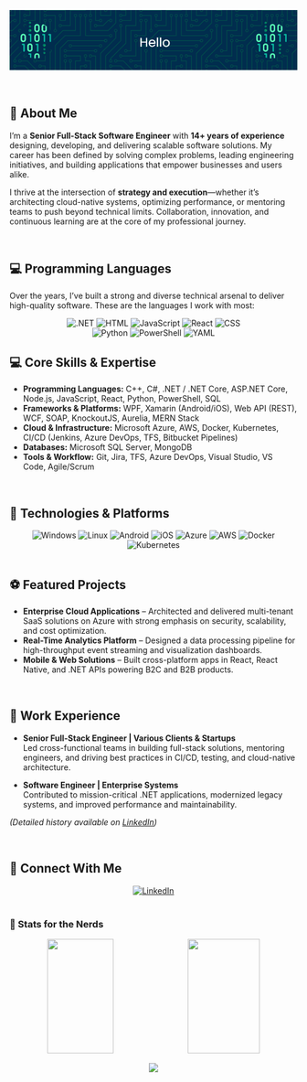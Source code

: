 ![Header](./header.png)

<br />

## 🚀 About Me

I’m a **Senior Full-Stack Software Engineer** with **14+ years of experience** designing, developing, and delivering scalable software solutions. My career has been defined by solving complex problems, leading engineering initiatives, and building applications that empower businesses and users alike.  

I thrive at the intersection of **strategy and execution**—whether it’s architecting cloud-native systems, optimizing performance, or mentoring teams to push beyond technical limits. Collaboration, innovation, and continuous learning are at the core of my professional journey.  

<br />

## 💻 Programming Languages

Over the years, I’ve built a strong and diverse technical arsenal to deliver high-quality software. These are the languages I work with most:

<div align="center">
    <img src="https://img.shields.io/static/v1?label=&message=.NET&color=%23512BD4&style=for-the-badge&logo=dotnet&logoColor=white" alt=".NET">
	<img src="https://img.shields.io/static/v1?label=&message=HTML&color=%233366CC&style=for-the-badge&logo=html5&logoColor=white" alt="HTML">
    <img src="https://img.shields.io/static/v1?label=&message=JavaScript&color=%23F7DF1E&style=for-the-badge&logo=javascript&logoColor=black" alt="JavaScript">
    <img src="https://img.shields.io/static/v1?label=&message=React&color=%2361DAFB&style=for-the-badge&logo=react&logoColor=black" alt="React">
	<img src="https://img.shields.io/static/v1?label=&message=CSS&color=%231572B6&style=for-the-badge&logo=css3&logoColor=white" alt="CSS">
</div>

<div align="center">
    <img src="https://img.shields.io/static/v1?label=&message=Python&color=%233776AB&style=for-the-badge&logo=python&logoColor=white" alt="Python">
	<img src="https://img.shields.io/static/v1?label=&message=PowerShell&color=%235391FE&style=for-the-badge&logo=powershell&logoColor=black" alt="PowerShell">
    <img src="https://img.shields.io/static/v1?label=&message=YAML&color=%23CB171E&style=for-the-badge&logo=yaml&logoColor=white" alt="YAML">
</div>

## 💻 Core Skills & Expertise

- **Programming Languages:** C++, C#, .NET / .NET Core, ASP.NET Core, Node.js, JavaScript, React, Python, PowerShell, SQL  
- **Frameworks & Platforms:** WPF, Xamarin (Android/iOS), Web API (REST), WCF, SOAP, KnockoutJS, Aurelia, MERN Stack  
- **Cloud & Infrastructure:** Microsoft Azure, AWS, Docker, Kubernetes, CI/CD (Jenkins, Azure DevOps, TFS, Bitbucket Pipelines)  
- **Databases:** Microsoft SQL Server, MongoDB  
- **Tools & Workflow:** Git, Jira, TFS, Azure DevOps, Visual Studio, VS Code, Agile/Scrum  

<br />

## 🤖 Technologies & Platforms

<div align="center">
    <img src="https://img.shields.io/static/v1?label=&message=Windows&color=%230078D4&style=for-the-badge&logo=windows&logoColor=white" alt="Windows">
    <img src="https://img.shields.io/static/v1?label=&message=Linux&color=%23FCC624&style=for-the-badge&logo=linux&logoColor=black" alt="Linux">
    <img src="https://img.shields.io/static/v1?label=&message=Android&color=%2334A853&style=for-the-badge&logo=android&logoColor=white" alt="Android">
    <img src="https://img.shields.io/static/v1?label=&message=iOS&color=%23000000&style=for-the-badge&logo=apple&logoColor=white" alt="iOS">
    <img src="https://img.shields.io/static/v1?label=&message=Azure&color=%230078D4&style=for-the-badge&logo=microsoftazure&logoColor=white" alt="Azure">
    <img src="https://img.shields.io/static/v1?label=&message=AWS&color=%23232F3E&style=for-the-badge&logo=amazonaws&logoColor=white" alt="AWS">
    <img src="https://img.shields.io/static/v1?label=&message=Docker&color=%232496ED&style=for-the-badge&logo=docker&logoColor=white" alt="Docker">
    <img src="https://img.shields.io/static/v1?label=&message=Kubernetes&color=%23326CE5&style=for-the-badge&logo=kubernetes&logoColor=white" alt="Kubernetes">
</div>

<br />

## ⚽ Featured Projects

- **Enterprise Cloud Applications** – Architected and delivered multi-tenant SaaS solutions on Azure with strong emphasis on security, scalability, and cost optimization.  
- **Real-Time Analytics Platform** – Designed a data processing pipeline for high-throughput event streaming and visualization dashboards.  
- **Mobile & Web Solutions** – Built cross-platform apps in React, React Native, and .NET APIs powering B2C and B2B products.  

<br />

## 🏢 Work Experience

- **Senior Full-Stack Engineer | Various Clients & Startups**  
  Led cross-functional teams in building full-stack solutions, mentoring engineers, and driving best practices in CI/CD, testing, and cloud-native architecture.  

- **Software Engineer | Enterprise Systems**  
  Contributed to mission-critical .NET applications, modernized legacy systems, and improved performance and maintainability.  

*(Detailed history available on [LinkedIn](https://www.linkedin.com/in/khanhn92/))*  

<br />

## 🤝 Connect With Me

<div align="center">
    <a href="https://www.linkedin.com/in/khanhn92/">
        <img src="https://img.shields.io/static/v1?label=&message=+KHANHN92&color=%230A66C2&style=for-the-badge&logo=linkedin&logoColor=white" alt="LinkedIn"/>
    </a>
</div>

<br />

### 👾 Stats for the Nerds

<p align="center">
  <img height=200 width="48%" src="https://github-readme-stats.vercel.app/api?username=khanh245&count_private=true&show_icons=true&theme=tokyonight" />
  <img height=200 width="50%" src="https://github-readme-streak-stats.herokuapp.com/?user=khanh245&theme=tokyonight" />
</p>

<p align="center">
  <img height=200 src="https://github-readme-stats.vercel.app/api/top-langs/?username=khanh245&layout=compact&theme=tokyonight" />
</p>
